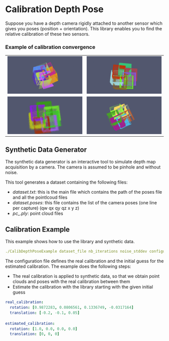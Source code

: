 # Calibration Depth Pose

Suppose you have a depth camera rigidly attached to another sensor which gives you poses (position + orientation).
This library enables you to find the relative calibration of these two sensors.

### Example of calibration convergence

|  |  |
:-------------------------:|:-------------------------:
![Calibration Animation 4](doc/calibration_anim_4.gif "Calibration iterations 2") | ![Calibration Animation Noisy 2](doc/calibration_anim_noisy_2.gif "Calibration iterations noisy 2")
![Calibration Animation Noisy](doc/calibration_anim_noisy.gif "Calibration iterations noisy") | ![Calibration Animation 3](doc/calibration_anim_3.gif "Calibration iterations 3")



## Synthetic Data Generator

The synthetic data generator is an interactive tool to simulate depth map acquisition by a camera. The camera is assumed to be pinhole and without noise.

This tool generates a dataset containing the following files:
  - *dataset.txt*: this is the main file which contains the path of the poses file and all the pointlcoud files
  - *dataset.poses*: this file contains the list of the camera poses (one line per capture) (qw qx qy qz x y z)
  - *pc_.ply*: point cloud files




## Calibration Example

This example shows how to use the library and synthetic data.


```yaml
./CalibDepthPoseExample dataset_file nb_iterations noise_stddev configuration_file

```


The configuration file defines the real calibration and the initial guess for the estimated calibration.
The example does the following steps:
 - The real calibration is applied to synthetic data, so that we obtain point clouds and poses with the real calibration between them
 - Estimate the calibration with the library starting with the given initial guess

~~~yaml
real_calibration:
  rotation: [0.9872283, 0.0806561, 0.1336749, -0.0317164]
  translation: [-0.2, -0.1, 0.05]

estimated_calibration:
  rotation: [1.0, 0.0, 0.0, 0.0]
  translation: [0, 0, 0]

~~~
